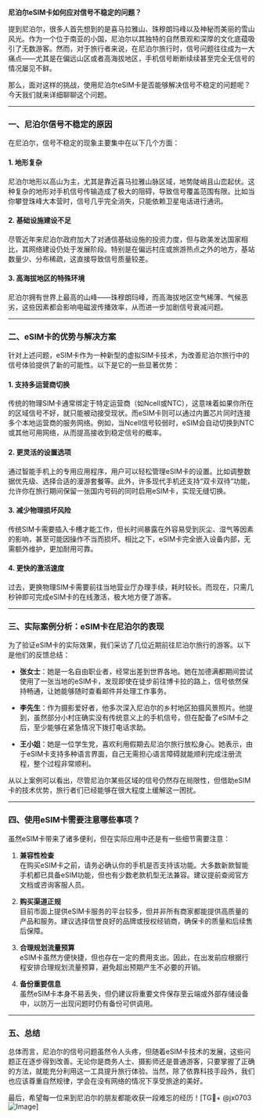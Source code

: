 **尼泊尔eSIM卡如何应对信号不稳定的问题？**

提到尼泊尔，很多人首先想到的是喜马拉雅山、珠穆朗玛峰以及神秘而美丽的雪山风光。作为一个位于南亚的小国，尼泊尔以其独特的自然景观和深厚的文化底蕴吸引了无数游客。然而，对于旅行者来说，在尼泊尔旅行时，信号问题往往成为一大痛点——尤其是在偏远山区或者高海拔地区，手机信号断断续续甚至完全无信号的情况屡见不鲜。

那么，面对这样的挑战，使用尼泊尔eSIM卡是否能够解决信号不稳定的问题呢？今天我们就来详细聊聊这个问题。

---

### 一、尼泊尔信号不稳定的原因

在尼泊尔，信号不稳定的现象主要集中在以下几个方面：

#### 1. 地形复杂
尼泊尔地形以高山为主，尤其是靠近喜马拉雅山脉区域，地势陡峭且山峦起伏。这种复杂的地形对手机信号传输造成了极大的阻碍，导致信号覆盖范围有限。比如当你攀登珠峰大本营时，信号几乎完全消失，只能依赖卫星电话进行通讯。

#### 2. 基础设施建设不足
尽管近年来尼泊尔政府加大了对通信基础设施的投资力度，但与欧美发达国家相比，其网络建设仍处于发展阶段。特别是在偏远村庄或旅游热点之外的地方，基站数量少、分布稀疏，这直接导致信号质量较差。

#### 3. 高海拔地区的特殊环境
尼泊尔拥有世界上最高的山峰——珠穆朗玛峰，而高海拔地区空气稀薄、气候恶劣，这些因素都会影响电磁波传播效率，从而进一步加剧信号衰减问题。

---

### 二、eSIM卡的优势与解决方案

针对上述问题，eSIM卡作为一种新型的虚拟SIM卡技术，为改善尼泊尔旅行中的信号体验提供了新的可能性。以下是它的一些显著优势：

#### 1. 支持多运营商切换
传统的物理SIM卡通常绑定于特定运营商（如Ncell或NTC），这意味着如果你所在的区域信号不好，就只能被动接受现状。而eSIM卡则可以通过内置芯片同时连接多个本地运营商的服务网络。例如，当Ncell信号较弱时，eSIM会自动切换到NTC或其他可用网络，从而提高接收到稳定信号的概率。

#### 2. 更灵活的设置选项
通过智能手机上的专用应用程序，用户可以轻松管理eSIM卡的设置。比如调整数据优先级、选择合适的漫游套餐等。此外，许多现代手机还支持“双卡双待”功能，允许你在旅行期间保留一张国内号码的同时启用eSIM卡，实现无缝切换。

#### 3. 减少物理损坏风险
传统SIM卡需要插入卡槽才能工作，但长时间暴露在外容易受到灰尘、湿气等因素的影响，甚至可能因操作不当而损坏。相比之下，eSIM卡完全嵌入设备内部，无需额外维护，更加耐用可靠。

#### 4. 更快的激活速度
过去，更换物理SIM卡需要前往当地营业厅办理手续，耗时较长。而现在，只需几秒钟即可完成eSIM卡的在线激活，极大地方便了游客。

---

### 三、实际案例分析：eSIM卡在尼泊尔的表现

为了验证eSIM卡的实际效果，我们采访了几位近期前往尼泊尔旅行的游客。以下是他们的反馈总结：

- **张女士**：她是一名自由职业者，经常出差到世界各地。她在加德满都期间尝试使用了一张当地的eSIM卡，发现即使在徒步前往博卡拉的路上，信号依然保持畅通，让她能够随时查看邮件并处理工作事务。
  
- **李先生**：作为摄影爱好者，他多次深入尼泊尔的乡村地区拍摄风景照片。他提到，虽然部分小村庄确实没有传统意义上的手机信号，但在配备了eSIM卡之后，至少能够在紧急情况下拨打电话求助。

- **王小姐**：她是一位学生党，喜欢利用假期去尼泊尔旅行放松身心。她表示，由于eSIM卡支持多种语言界面，自己无需担心语言障碍就能顺利完成注册流程，整个过程非常顺利。

从以上案例可以看出，尽管尼泊尔某些区域的信号仍然存在局限性，但借助eSIM卡的技术优势，旅行者们已经能够在很大程度上缓解这一困扰。

---

### 四、使用eSIM卡需要注意哪些事项？

虽然eSIM卡带来了诸多便利，但在实际应用中还是有一些细节需要注意：

1. **兼容性检查**  
   在购买eSIM卡之前，请务必确认你的手机是否支持该功能。大多数新款智能手机都已具备eSIM功能，但也有少数老款机型无法兼容。建议提前查阅官方文档或咨询客服人员。

2. **购买渠道正规**  
   目前市面上提供eSIM卡服务的平台较多，但并非所有商家都能提供高质量的产品和服务。建议选择信誉良好的品牌或授权经销商，确保卡的质量和后续售后保障。

3. **合理规划流量预算**  
   eSIM卡虽然方便快捷，但也存在一定的费用支出。因此，在出发前应根据行程安排合理规划流量预算，避免超出预期产生不必要的开销。

4. **备份重要信息**  
   虽然eSIM卡本身不易丢失，但仍建议将重要文件保存至云端或外部存储设备中，以防万一出现问题时仍有备份可供调用。

---

### 五、总结

总体而言，尼泊尔的信号问题虽然令人头疼，但随着eSIM卡技术的发展，这些问题正在逐步得到改善。无论你是商务人士、摄影师还是普通游客，只要掌握了正确的方法，就能充分利用这一工具提升旅行体验。当然，除了依靠科技手段外，我们也应该尊重自然规律，学会在没有网络的情况下享受旅途的美好。

最后，希望每一位来到尼泊尔的朋友都能收获一段难忘的经历！[TG💪+ @jx0703 ![Image](https://github.com/user-attachments/assets/dbca1d08-cadb-493c-b0ec-ad6f7a83f270)]